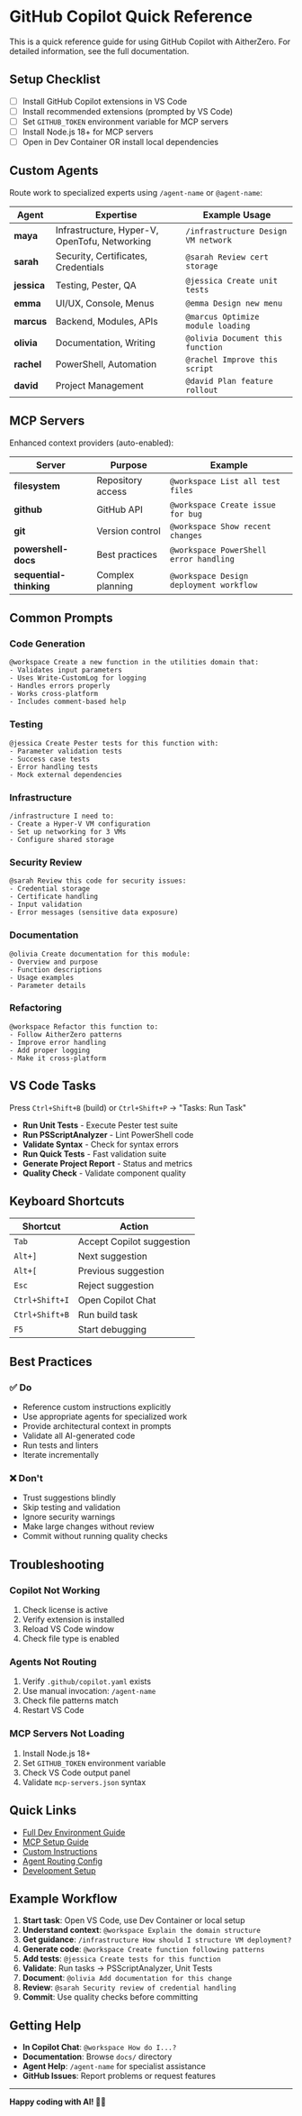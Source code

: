 # GitHub Copilot Quick Reference

This is a quick reference guide for using GitHub Copilot with AitherZero. For detailed information, see the full documentation.

## Setup Checklist

- [ ] Install GitHub Copilot extensions in VS Code
- [ ] Install recommended extensions (prompted by VS Code)
- [ ] Set `GITHUB_TOKEN` environment variable for MCP servers
- [ ] Install Node.js 18+ for MCP servers
- [ ] Open in Dev Container OR install local dependencies

## Custom Agents

Route work to specialized experts using `/agent-name` or `@agent-name`:

| Agent | Expertise | Example Usage |
|-------|-----------|---------------|
| **maya** | Infrastructure, Hyper-V, OpenTofu, Networking | `/infrastructure Design VM network` |
| **sarah** | Security, Certificates, Credentials | `@sarah Review cert storage` |
| **jessica** | Testing, Pester, QA | `@jessica Create unit tests` |
| **emma** | UI/UX, Console, Menus | `@emma Design new menu` |
| **marcus** | Backend, Modules, APIs | `@marcus Optimize module loading` |
| **olivia** | Documentation, Writing | `@olivia Document this function` |
| **rachel** | PowerShell, Automation | `@rachel Improve this script` |
| **david** | Project Management | `@david Plan feature rollout` |

## MCP Servers

Enhanced context providers (auto-enabled):

| Server | Purpose | Example |
|--------|---------|---------|
| **filesystem** | Repository access | `@workspace List all test files` |
| **github** | GitHub API | `@workspace Create issue for bug` |
| **git** | Version control | `@workspace Show recent changes` |
| **powershell-docs** | Best practices | `@workspace PowerShell error handling` |
| **sequential-thinking** | Complex planning | `@workspace Design deployment workflow` |

## Common Prompts

### Code Generation
```
@workspace Create a new function in the utilities domain that:
- Validates input parameters
- Uses Write-CustomLog for logging
- Handles errors properly
- Works cross-platform
- Includes comment-based help
```

### Testing
```
@jessica Create Pester tests for this function with:
- Parameter validation tests
- Success case tests
- Error handling tests
- Mock external dependencies
```

### Infrastructure
```
/infrastructure I need to:
- Create a Hyper-V VM configuration
- Set up networking for 3 VMs
- Configure shared storage
```

### Security Review
```
@sarah Review this code for security issues:
- Credential storage
- Certificate handling
- Input validation
- Error messages (sensitive data exposure)
```

### Documentation
```
@olivia Create documentation for this module:
- Overview and purpose
- Function descriptions
- Usage examples
- Parameter details
```

### Refactoring
```
@workspace Refactor this function to:
- Follow AitherZero patterns
- Improve error handling
- Add proper logging
- Make it cross-platform
```

## VS Code Tasks

Press `Ctrl+Shift+B` (build) or `Ctrl+Shift+P` → "Tasks: Run Task"

- **Run Unit Tests** - Execute Pester test suite
- **Run PSScriptAnalyzer** - Lint PowerShell code
- **Validate Syntax** - Check for syntax errors
- **Run Quick Tests** - Fast validation suite
- **Generate Project Report** - Status and metrics
- **Quality Check** - Validate component quality

## Keyboard Shortcuts

| Shortcut | Action |
|----------|--------|
| `Tab` | Accept Copilot suggestion |
| `Alt+]` | Next suggestion |
| `Alt+[` | Previous suggestion |
| `Esc` | Reject suggestion |
| `Ctrl+Shift+I` | Open Copilot Chat |
| `Ctrl+Shift+B` | Run build task |
| `F5` | Start debugging |

## Best Practices

### ✅ Do
- Reference custom instructions explicitly
- Use appropriate agents for specialized work
- Provide architectural context in prompts
- Validate all AI-generated code
- Run tests and linters
- Iterate incrementally

### ❌ Don't
- Trust suggestions blindly
- Skip testing and validation
- Ignore security warnings
- Make large changes without review
- Commit without running quality checks

## Troubleshooting

### Copilot Not Working
1. Check license is active
2. Verify extension is installed
3. Reload VS Code window
4. Check file type is enabled

### Agents Not Routing
1. Verify `.github/copilot.yaml` exists
2. Use manual invocation: `/agent-name`
3. Check file patterns match
4. Restart VS Code

### MCP Servers Not Loading
1. Install Node.js 18+
2. Set `GITHUB_TOKEN` environment variable
3. Check VS Code output panel
4. Validate `mcp-servers.json` syntax

## Quick Links

- [Full Dev Environment Guide](COPILOT-DEV-ENVIRONMENT.md)
- [MCP Setup Guide](COPILOT-MCP-SETUP.md)
- [Custom Instructions](../.github/copilot-instructions.md)
- [Agent Routing Config](../.github/copilot.yaml)
- [Development Setup](DEVELOPMENT-SETUP.md)

## Example Workflow

1. **Start task**: Open VS Code, use Dev Container or local setup
2. **Understand context**: `@workspace Explain the domain structure`
3. **Get guidance**: `/infrastructure How should I structure VM deployment?`
4. **Generate code**: `@workspace Create function following patterns`
5. **Add tests**: `@jessica Create tests for this function`
6. **Validate**: Run tasks → PSScriptAnalyzer, Unit Tests
7. **Document**: `@olivia Add documentation for this change`
8. **Review**: `@sarah Security review of credential handling`
9. **Commit**: Use quality checks before committing

## Getting Help

- **In Copilot Chat**: `@workspace How do I...?`
- **Documentation**: Browse `docs/` directory
- **Agent Help**: `/agent-name` for specialist assistance
- **GitHub Issues**: Report problems or request features

---

**Happy coding with AI! 🚀🤖**
